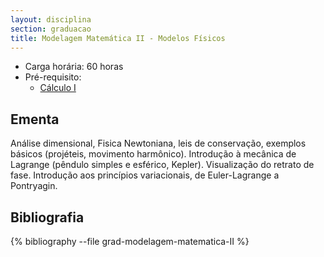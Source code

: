 ```yaml
---
layout: disciplina
section: graduacao
title: Modelagem Matemática II - Modelos Físicos
---
```


- Carga horária: 60 horas 
- Pré-requisito:
    - [Cálculo I](calculo-I.html)

## Ementa 

Análise dimensional, Fisica Newtoniana, leis de conservação,  exemplos básicos (projéteis, movimento harmônico). Introdução à mecânica de Lagrange  (pêndulo simples e esférico, Kepler). Visualização do retrato de fase. Introdução aos princípios variacionais, de Euler-Lagrange a Pontryagin.

## Bibliografia

{% bibliography --file grad-modelagem-matematica-II %}
